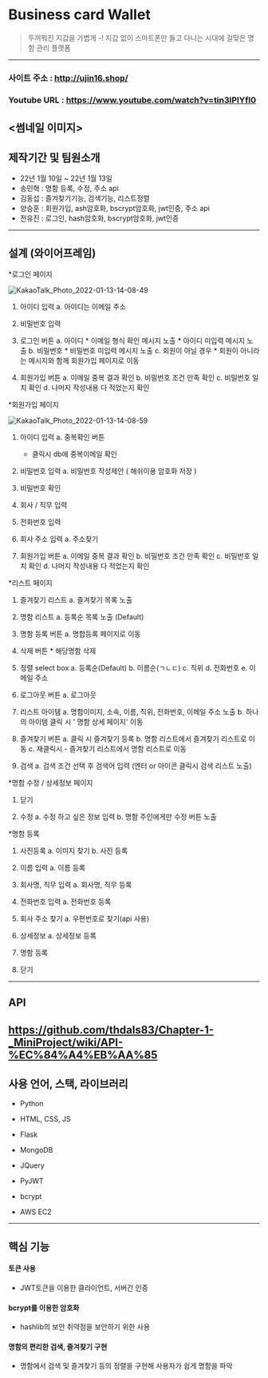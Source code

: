 # Business card Wallet
>두꺼워진 지갑을 가볍게 -!
>지갑 없이 스마트폰만 들고 다니는 시대에 걸맞은
>명함 관리 플랫폼
-----------
### 사이트 주소 : http://ujin16.shop/
### Youtube URL : https://www.youtube.com/watch?v=tin3lPlYfI0
<썸네일 이미지>
------------
## 제작기간 및 팀원소개
* 22년 1월 10일 ~ 22년 1월 13일
* 송민혁 : 명함 등록, 수정, 주소 api
* 김동섭 : 즐겨찾기기능, 검색기능, 리스트정렬
* 양승훈 : 회원가입, ash암호화, bscrypt암호화, jwt인증, 주소 api
* 전유진 : 로그인, hash암호화, bscrypt암호화, jwt인증
------------
## 설계 (와이어프레임)

*로그인 페이지

![KakaoTalk_Photo_2022-01-13-14-08-49](https://user-images.githubusercontent.com/94890646/149269565-90385610-4b02-488b-94cc-e293e4539792.jpeg)


  1. 아이디 입력
    a. 아이디는 이메일 주소
    
  2. 비밀번호 입력
  
  6. 로그인 버튼
    a. 아이디
	* 이메일 형식 확인 메시지 노출
	* 아이디 미입력 메시지 노출
   b. 비밀번호
	* 비밀번호 미입력 메시지 노출
  c. 회원이 아닐 경우
	* 회원이 아니라는 메시지와 함께 회원가입 페이지로 이동
    
  7. 회원가입 버튼 
    a. 이메일 중복 결과 확인
    b. 비밀번호 조건 만족 확인
    c. 비밀번호 일치 확인
    d. 나머지 작성내용 다 적었는지 확인



*회원가입 페이지

![KakaoTalk_Photo_2022-01-13-14-08-59](https://user-images.githubusercontent.com/94890646/149269620-2443a3fe-1a45-45fb-8b26-28f2e73d7397.jpeg)


  1. 아이디 입력
    a. 중복확인 버튼
      * 클릭시 db에 중복이메일 확인
    
  2. 비밀번호 입력
    a. 비밀번호 작성제안 ( 해쉬이용 암호화 저장 )
  
  3. 비밀번호 확인
      
  4. 회사 / 직무 입력

  5. 전화번호 입력
  
  6. 회사 주소 입력
    a. 주소찾기
    
  7. 회원가입 버튼 
    a. 이메일 중복 결과 확인
    b. 비밀번호 조건 만족 확인
    c. 비밀번호 일치 확인
    d. 나머지 작성내용 다 적었는지 확인



*리스트 페이지



  1. 즐겨찾기 리스트
    a. 즐겨찾기 목록 노출
    
  2. 명함 리스트
    a. 등록순 목록 노출 (Default)
  
  3. 명함 등록 버튼
    a. 명합등록 페이지로 이동
      
  4. 삭제 버튼
    * 해당명함 삭제
    
  5. 정렬 select box
    a. 등록순(Default)
    b. 이름순(ㄱㄴㄷ)
    c. 직위
    d. 전화번호
    e. 이메일 주소
    
  6. 로그아웃 버튼
    a. 로그아웃
    
  7. 리스트 아이템
    a. 명함이미지, 소속, 이름, 직위, 전화번호, 이메일 주소 노출
    b. 하나의 아이템 클릭 시 ' 명함 상세 페이지' 이동
    
  8. 즐겨찾기 버튼
    a. 클릭 시 즐겨찾기 등록
    b. 명함 리스트에서 즐겨찾기 리스트로 이동
    c. 재클릭시 - 즐겨찾기 리스트에서 명함 리스트로 이동
    
  9. 검색
    a. 검색 조건 선택 후 검색어 입력 (엔터 or 아이콘 클릭시 검색 리스트 노출)




*명함 수정 / 상세정보 페이지



  1. 닫기
  
  3. 수정
    a. 수정 하고 싶은 정보 입력
    b. 명함 주인에게만 수정 버튼 노출
   
   
   
*명함 등록



  1. 사진등록
    a. 이미지 찾기
    b. 사진 등록
    
  2. 이름 입력
    a. 이름 등록
  
  3. 회사명, 직무 입력
    a. 회사명, 직무 등록
      
  4. 전화번호 입력
    a. 전화번호 등록
    
  5. 회사 주소 찾기
    a. 우편번호로 찾기(api 사용)
    
  6. 상세정보
    a. 상세정보 등록
    
  7. 명함 등록

  8. 닫기
      
 -------------
 ## API
 https://github.com/thdals83/Chapter-1-_MiniProject/wiki/API-%EC%84%A4%EB%AA%85
---------------

## 사용 언어, 스택, 라이브러리
- Python 
- HTML, CSS, JS

- Flask
- MongoDB
- JQuery
- PyJWT 
- bcrypt
- AWS EC2 
	
--------------

## 핵심 기능
#### 토큰  사용
- JWT토큰을 이용한 클라이언트, 서버간 인증

#### bcrypt를 이용한 암호화
- hashlib의 보안 취약점을 보안하기 위한 사용

#### 명함의 편리한 검색, 즐겨찾기 구현
- 명함에서 검색 및 즐겨찾기 등의 정렬을 구현해 사용자가 쉽게 명함을 파악
